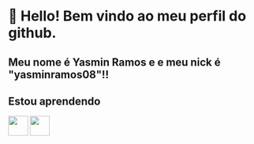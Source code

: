 # 👋 Hello! Bem vindo ao meu perfil do github.
## Meu nome é Yasmin Ramos e e meu nick é "yasminramos08"!!


## Estou aprendendo
<img loading="lazy" src="https://cdn.jsdelivr.net/gh/devicons/devicon@latest/icons/html5/html5-original.svg" width="40" height="40"/> <img loading="lazy" src="https://cdn.jsdelivr.net/gh/devicons/devicon@latest/icons/css3/css3-original.svg" width="40" height="40"/> 
          
          
